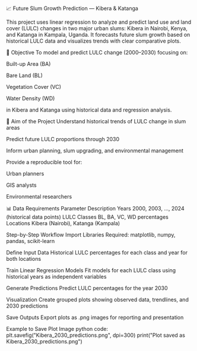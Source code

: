 📈 Future Slum Growth Prediction — Kibera & Katanga

This project uses linear regression to analyze and predict land use and land cover (LULC) changes in two major urban slums: Kibera in Nairobi, Kenya, and Katanga in Kampala, Uganda. It forecasts future slum growth based on historical LULC data and visualizes trends with clear comparative plots.

🎯 Objective
To model and predict LULC change (2000–2030) focusing on:

Built-up Area (BA)

Bare Land (BL)

Vegetation Cover (VC)

Water Density (WD)

in Kibera and Katanga using historical data and regression analysis.

🧠 Aim of the Project
Understand historical trends of LULC change in slum areas

Predict future LULC proportions through 2030

Inform urban planning, slum upgrading, and environmental management

Provide a reproducible tool for:

Urban planners

GIS analysts

Environmental researchers

📊 Data Requirements
Parameter	Description
Years	2000, 2003, ..., 2024 (historical data points)
LULC Classes	BL, BA, VC, WD percentages
Locations	Kibera (Nairobi), Katanga (Kampala)

Step-by-Step Workflow
Import Libraries
Required: matplotlib, numpy, pandas, scikit-learn

Define Input Data
Historical LULC percentages for each class and year for both locations

Train Linear Regression Models
Fit models for each LULC class using historical years as independent variables

Generate Predictions
Predict LULC percentages for the year 2030

Visualization
Create grouped plots showing observed data, trendlines, and 2030 predictions

Save Outputs
Export plots as .png images for reporting and presentation

Example to Save Plot Image
python code: 
plt.savefig("Kibera_2030_predictions.png", dpi=300)
print("Plot saved as Kibera_2030_predictions.png")
